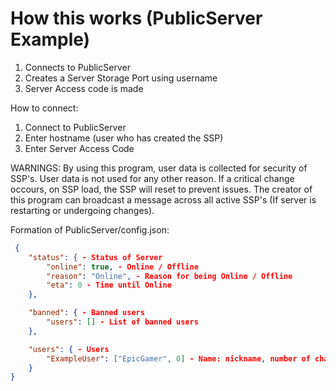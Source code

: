 # How this works (PublicServer Example)

1) Connects to PublicServer
2) Creates a Server Storage Port using username
3) Server Access code is made

How to connect:

1) Connect to PublicServer
2) Enter hostname (user who has created the SSP)
3) Enter Server Access Code

WARNINGS:
By using this program, user data is collected for security of SSP's. User data is not used for any other reason.
If a critical change occours, on SSP load, the SSP will reset to prevent issues.
The creator of this program can broadcast a message across all active SSP's (If server is restarting or undergoing changes).

Formation of PublicServer/config.json:

```json
 {
    "status": { - Status of Server
        "online": true, - Online / Offline
        "reason": "Online", - Reason for being Online / Offline
        "eta": 0 - Time until Online
    },

    "banned": { - Banned users
        "users": [] - List of banned users
    },

    "users": { - Users
        "ExampleUser": ["EpicGamer", 0] - Name: nickname, number of chats
    }
}
```
